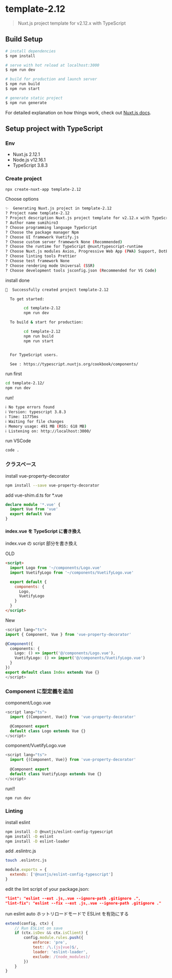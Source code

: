 # template-2.12

> Nuxt.js project template for v2.12.x with TypeScript

## Build Setup

```bash
# install dependencies
$ npm install

# serve with hot reload at localhost:3000
$ npm run dev

# build for production and launch server
$ npm run build
$ npm run start

# generate static project
$ npm run generate
```

For detailed explanation on how things work, check out [Nuxt.js docs](https://nuxtjs.org).


## Setup project with TypeScript

### Env

- Nuxt.js 2.12.1
- Node.js v12.16.1
- TypeScript 3.8.3

### Create project

```bash
npx create-nuxt-app template-2.12
```

Choose options

```bash
✨  Generating Nuxt.js project in template-2.12
? Project name template-2.12
? Project description Nuxt.js project template for v2.12.x with TypeScript
? Author name sumihiro3
? Choose programming language TypeScript
? Choose the package manager Npm
? Choose UI framework Vuetify.js
? Choose custom server framework None (Recommended)
? Choose the runtime for TypeScript @nuxt/typescript-runtime
? Choose Nuxt.js modules Axios, Progressive Web App (PWA) Support, DotEnv
? Choose linting tools Prettier
? Choose test framework None
? Choose rendering mode Universal (SSR)
? Choose development tools jsconfig.json (Recommended for VS Code)
```

install done

```bash
🎉  Successfully created project template-2.12

  To get started:

        cd template-2.12
        npm run dev

  To build & start for production:

        cd template-2.12
        npm run build
        npm run start


  For TypeScript users. 

  See : https://typescript.nuxtjs.org/cookbook/components/
```

run first

```bash
cd template-2.12/
npm run dev
```

run!

```bash
ℹ No type errors found                                                                                                                                          nuxt:typescript 14:49:10
ℹ Version: typescript 3.8.3                                                                                                                                     nuxt:typescript 14:49:10
ℹ Time: 11775ms                                                                                                                                                 nuxt:typescript 14:49:10
ℹ Waiting for file changes                                                                                                                                                      14:49:10
ℹ Memory usage: 491 MB (RSS: 618 MB)                                                                                                                                            14:49:10
ℹ Listening on: http://localhost:3000/    
```

run VSCode

```bash
code .
```

### クラスベース

install vue-property-decorator

```bash
npm install --save vue-property-decorator
```

add vue-shim.d.ts for \*.vue

```ts
declare module '*.vue' {
  import Vue from 'vue'
  export default Vue
}
```

#### index.vue を TypeScript に書き換え

index.vue の script 部分を書き換え

OLD

```html
<script>
  import Logo from '~/components/Logo.vue'
  import VuetifyLogo from '~/components/VuetifyLogo.vue'

  export default {
    components: {
      Logo,
      VuetifyLogo
    }
  }
</script>
```

New

```ts
<script lang="ts">
import { Component, Vue } from 'vue-property-decorator'

@Component({
  components: {
    Logo: () => import('@/components/Logo.vue'),
    VuetifyLogo: () => import('@/components/VuetifyLogo.vue')
  }
})
export default class Index extends Vue {}
</script>
```

### Component に型定義を追加

component/Logo.vue

```ts
<script lang="ts">
  import {(Component, Vue)} from 'vue-property-decorator'

  @Component export
  default class Logo extends Vue {}
</script>
```

component/VuetifyLogo.vue

```ts
<script lang="ts">
  import {(Component, Vue)} from 'vue-property-decorator'
  
  @Component export
  default class VuetifyLogo extends Vue {}
</script>
```

run!!

```bash
npm run dev
```

### Linting

install eslint

```bash
npm install -D @nuxtjs/eslint-config-typescript
npm install -D eslint
npm install -D eslint-loader
```

add .eslintrc.js

```bash
touch .eslintrc.js
```

```js
module.exports = {
  extends: ['@nuxtjs/eslint-config-typescript']
}
```

edit the lint script of your package.json:

```json
"lint": "eslint --ext .js,.vue --ignore-path .gitignore .",
"lint-fix": "eslint --fix --ext .js,.vue --ignore-path .gitignore ."
```

run eslint auto
ホットリロードモードで ESLint を有効にする

```js
extend(config, ctx) {
    // Run ESLint on save
    if (ctx.isDev && ctx.isClient) {
        config.module.rules.push({
            enforce: 'pre',
            test: /\.(js|vue)$/,
            loader: 'eslint-loader',
            exclude: /(node_modules)/
        })
    }
}
```
